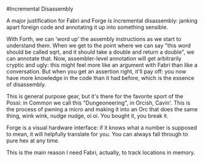 #Incremental Disassembly

A major justification for Fabri and Forge is incremental disassembly: janking apart foreign code and annotating it up into something sensible.

With Forth, we can 'word up' the assembly instructions as we start to understand them. When we get to the point where we can say "this word should be called sqrt, and it should take a double and return a double", we can annotate that. Now, assembler-level annotation will get arbitrarily cryptic and ugly: this might feel more like an argument with Fabri than like a conversation. But when you get an assertion right, it'll pay off: you now have more knowledge in the code than it had before, which is the essence of disassembly. 

This is general purpose gear, but it's there for the favorite sport of the Possi: in Common we call this "Dungeoneering", in Orcish, Cavin'. This is the process of pwning a micro and making it into an Orc that does the same thing, wink wink, nudge nudge, oi oi. You bought it, you break it. 

Forge is a visual hardware interface: if it knows what a number is supposed to mean, it will helpfully translate for you. You can always fall through to pure hex at any time. 

This is the main reason I need Fabri, actually, to track locations in memory. 
